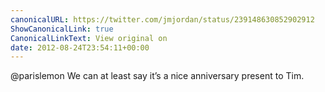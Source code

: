 ```yaml
---
canonicalURL: https://twitter.com/jmjordan/status/239148630852902912
ShowCanonicalLink: true
CanonicalLinkText: View original on
date: 2012-08-24T23:54:11+00:00
---
```

@parislemon We can at least say it’s a nice anniversary present to Tim.